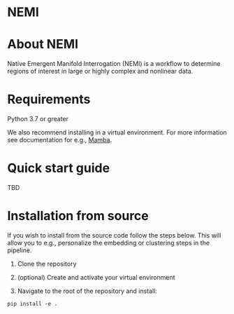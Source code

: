 # NEMI

# About NEMI

Native Emergent Manifold Interrogation (NEMI) is a workflow to determine regions of interest in large or highly complex and nonlinear data. 

# Requirements
Python 3.7 or greater

We also recommend installing in a virtual environment. For more information see documentation for e.g., [Mamba](https://mamba.readthedocs.io/en/latest/).

# Quick start guide

TBD

# Installation from source

If you wish to install from the source code follow the steps below. This will allow you to e.g., personalize
the embedding or clustering steps in the pipeline.

1. Clone the repository

2. (optional) Create and activate your virtual environment

3. Navigate to the root of the repository and install:

```
pip install -e .
```


